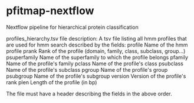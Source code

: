 # pfitmap-nextflow
Nextflow pipeline for hierarchical protein classification


profiles_hierarchy.tsv file description:
A tsv file listing all hmm profiles that are used for hmm search described by the fields:
profile		Name of the hmm profile
prank		Rank of the profile (domain, family, class, subclass, group...)
psuperfamily	Name of the superfamily to which the profile belongs
pfamily		Name of the profile's family 
pclass		Name of the profile's class 
psubclass	Name of the profile's subclass 
pgroup		Name of the profile's group
psubgroup	Name of the profile's subgroup
version		Version of the profile's rank 
plen		Length of the profile (in bp)

The file must have a header describing the fields in the above order.
